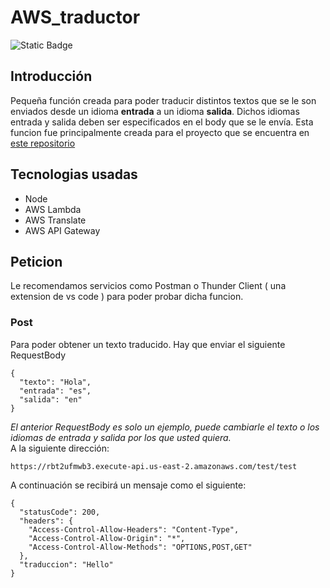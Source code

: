 # AWS_traductor

![Static Badge](https://img.shields.io/badge/Estado%20-%20Terminado%20-%20green)

## Introducción
Pequeña función creada para poder traducir distintos textos que se le son enviados desde un idioma **entrada** a un idioma **salida**. Dichos idiomas entrada y salida deben ser especificados en el body que se le envía.
Esta funcion fue principalmente creada para el proyecto que se encuentra en <a href="https://github.com/MatiasRueda/Traductor">este repositorio</a>

## Tecnologias usadas
- Node
- AWS Lambda
- AWS Translate
- AWS API Gateway

## Peticion
Le recomendamos servicios como Postman o Thunder Client ( una extension de vs code ) para poder probar dicha funcion.

### Post
Para poder obtener un texto traducido. Hay que enviar el siguiente RequestBody
```
{
  "texto": "Hola",
  "entrada": "es",
  "salida": "en"
}
```
_El anterior RequestBody es solo un ejemplo, puede cambiarle el texto o los idiomas de entrada y salida por los que usted quiera._
</br> 
A la siguiente dirección:
```
https://rbt2ufmwb3.execute-api.us-east-2.amazonaws.com/test/test
```
A continuación se recibirá un mensaje como el siguiente:
```
{
  "statusCode": 200,
  "headers": {
    "Access-Control-Allow-Headers": "Content-Type",
    "Access-Control-Allow-Origin": "*",
    "Access-Control-Allow-Methods": "OPTIONS,POST,GET"
  },
  "traduccion": "Hello"
}
```
